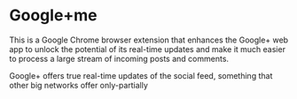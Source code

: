 Google+me
=========

This is a Google Chrome browser extension that enhances the Google+ web app
to unlock the potential of its real-time updates and make it much easier to
process a large stream of incoming posts and comments.

Google+ offers true real-time updates of the social feed, something that other
big networks offer only-partially 

